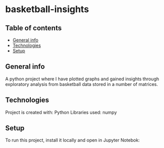 # basketball-insights


## Table of contents
* [General info](#general-info)
* [Technologies](#technologies)
* [Setup](#setup)

## General info
A python project where I have plotted graphs and gained insights through exploratory analysis from basketball data stored in a number of matrices.
	
## Technologies
Project is created with: Python
Libraries used: numpy
	
## Setup
To run this project, install it locally and open in Jupyter Notebok:
